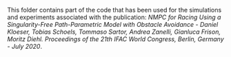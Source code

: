 This folder contains part of the code that has been used for the simulations and experiments associated with the 
publication: *NMPC for Racing Using a Singularity-Free Path-Parametric Model with Obstacle Avoidance - Daniel Kloeser, Tobias Schoels, Tommaso Sartor, Andrea Zanelli, Gianluca Frison, Moritz Diehl. Proceedings of the 21th IFAC World Congress, Berlin, Germany - July 2020*. 
